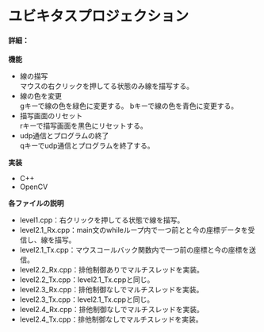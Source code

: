 # ユビキタスプロジェクション
#### 詳細：

**機能**
* 線の描写<br>
    マウスの右クリックを押してる状態のみ線を描写する。
* 線の色を変更<br>
    gキーで線の色を緑色に変更する。
    bキーで線の色を青色に変更する。
* 描写画面のリセット<br>
    rキーで描写画面を黒色にリセットする。
* udp通信とプログラムの終了<br>
    qキーでudp通信とプログラムを終了する。

**実装**
* C++
* OpenCV

**各ファイルの説明**
* level1.cpp：右クリックを押してる状態で線を描写。
* level2.1_Rx.cpp：main文のwhileループ内で一つ前とと今の座標データを受信し、線を描写。
* level2.1_Tx.cpp：マウスコールバック関数内で一つ前の座標と今の座標を送信。
* level2.2_Rx.cpp：排他制御ありでマルチスレッドを実装。
* level2.2_Tx.cpp：level2.1_Tx.cppと同じ。
* level2.3_Rx.cpp：排他制御なしでマルチスレッドを実装。
* level2.3_Tx.cpp：level2.1_Tx.cppと同じ。
* level2.4_Rx.cpp：排他制御なしでマルチスレッドを実装。
* level2.4_Tx.cpp：排他制御なしでマルチスレッドを実装。
